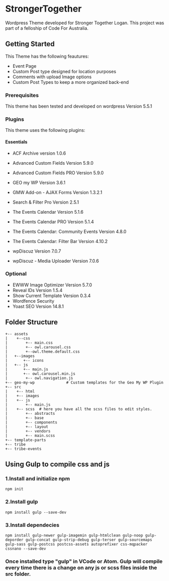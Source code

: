 # StrongerTogether

Wordpress Theme developed for Stronger Together Logan. This project was part of a felloship of Code For Australia.

## Getting Started

This Theme has the following feautures:

* Event Page
* Custom Post type designed for location purposes
* Comments with upload Image options
* Custom Post Types to keep a more organized back-end

### Prerequisites

This theme has been tested and developed on wordpress Version 5.5.1

### Plugins

This theme uses the following plugins:

#### Essentials
* ACF Archive version 1.0.6
* Advanced Custom Fields Version 5.9.0
* Advanced Custom Fields PRO Version 5.9.0

* GEO my WP Version 3.6.1
* GMW Add-on - AJAX Forms Version 1.3.2.1

* Search & Filter Pro Version 2.5.1

* The Events Calendar Version 5.1.6 
* The Events Calendar PRO Version 5.1.4
* The Events Calendar: Community Events Version 4.8.0
* The Events Calendar: Filter Bar Version 4.10.2

* wpDiscuz Version 7.0.7
* wpDiscuz - Media Uploader Version 7.0.6

### Optional
* EWWW Image Optimizer Version 5.7.0
* Reveal IDs Version 1.5.4
* Show Current Template Version 0.3.4
* Wordfence Security
* Yoast SEO Version 14.8.1

## Folder Structure
```
+-- assets
|    +--css
|        +-- main.css
|        +-- owl.carousel.css
|        +--owl.theme.default.css
|   +--images
|       +-- icons
|   +-- js
|       +-- main.js
|       +-- owl.carousel.min.js
|        +-- owl.navigation.js               
+-- geo-my-wp              # Custom templates for the Geo My WP Plugin
+-- src 
|    +-- html
|    +-- images
|    +-- js
|        +-- main.js  
|    +-- scss  # here you have all the scss files to edit styles.
|        +-- abstracts
|        +-- base
|        +-- components
|        +-- layout
|        +-- vendors
|        +-- main.scss   
+-- template-parts
+-- tribe
+-- tribe-events
```

## Using Gulp to compile css and js

### 1.Install and initialize npm

`npm init`

### 2.Install gulp

`npm install gulp --save-dev`

### 3.Install dependecies

`npm install gulp-newer gulp-imagemin gulp-htmlclean gulp-noop gulp-deporder gulp-concat gulp-strip-debug gulp-terser gulp-sourcemaps gulp-sass gulp-postcss postcss-assets autoprefixer css-mqpacker cssnano --save-dev`

### Once installed type "gulp" in VCode or Atom. Gulp will compile every time there is a change on any js or scss files inside the src folder.
